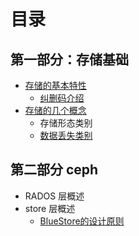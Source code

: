 # 目录
## 第一部分：存储基础
- [存储的基本特性](2019/存储的两个特性.md)
  - [纠删码介绍](/2019/erasure_code.md)
- [存储的几个概念](2019/存储的几个概念.md)
  - 存储形态类别
  - [数据丢失类别](2019/data_lose.md)

## 第二部分 ceph
- RADOS 层概述
- store 层概述
  - [BlueStore的设计原则](2019/BlueStore的设计原则.md)
